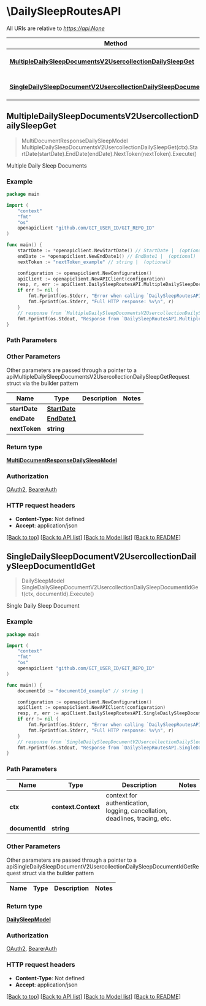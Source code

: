 # \DailySleepRoutesAPI

All URIs are relative to *https://api.None*

Method | HTTP request | Description
------------- | ------------- | -------------
[**MultipleDailySleepDocumentsV2UsercollectionDailySleepGet**](DailySleepRoutesAPI.md#MultipleDailySleepDocumentsV2UsercollectionDailySleepGet) | **Get** /v2/usercollection/daily_sleep | Multiple Daily Sleep Documents
[**SingleDailySleepDocumentV2UsercollectionDailySleepDocumentIdGet**](DailySleepRoutesAPI.md#SingleDailySleepDocumentV2UsercollectionDailySleepDocumentIdGet) | **Get** /v2/usercollection/daily_sleep/{document_id} | Single Daily Sleep Document



## MultipleDailySleepDocumentsV2UsercollectionDailySleepGet

> MultiDocumentResponseDailySleepModel MultipleDailySleepDocumentsV2UsercollectionDailySleepGet(ctx).StartDate(startDate).EndDate(endDate).NextToken(nextToken).Execute()

Multiple Daily Sleep Documents

### Example

```go
package main

import (
	"context"
	"fmt"
	"os"
	openapiclient "github.com/GIT_USER_ID/GIT_REPO_ID"
)

func main() {
	startDate := *openapiclient.NewStartDate() // StartDate |  (optional)
	endDate := *openapiclient.NewEndDate1() // EndDate1 |  (optional)
	nextToken := "nextToken_example" // string |  (optional)

	configuration := openapiclient.NewConfiguration()
	apiClient := openapiclient.NewAPIClient(configuration)
	resp, r, err := apiClient.DailySleepRoutesAPI.MultipleDailySleepDocumentsV2UsercollectionDailySleepGet(context.Background()).StartDate(startDate).EndDate(endDate).NextToken(nextToken).Execute()
	if err != nil {
		fmt.Fprintf(os.Stderr, "Error when calling `DailySleepRoutesAPI.MultipleDailySleepDocumentsV2UsercollectionDailySleepGet``: %v\n", err)
		fmt.Fprintf(os.Stderr, "Full HTTP response: %v\n", r)
	}
	// response from `MultipleDailySleepDocumentsV2UsercollectionDailySleepGet`: MultiDocumentResponseDailySleepModel
	fmt.Fprintf(os.Stdout, "Response from `DailySleepRoutesAPI.MultipleDailySleepDocumentsV2UsercollectionDailySleepGet`: %v\n", resp)
}
```

### Path Parameters



### Other Parameters

Other parameters are passed through a pointer to a apiMultipleDailySleepDocumentsV2UsercollectionDailySleepGetRequest struct via the builder pattern


Name | Type | Description  | Notes
------------- | ------------- | ------------- | -------------
 **startDate** | [**StartDate**](StartDate.md) |  | 
 **endDate** | [**EndDate1**](EndDate1.md) |  | 
 **nextToken** | **string** |  | 

### Return type

[**MultiDocumentResponseDailySleepModel**](MultiDocumentResponseDailySleepModel.md)

### Authorization

[OAuth2](../README.md#OAuth2), [BearerAuth](../README.md#BearerAuth)

### HTTP request headers

- **Content-Type**: Not defined
- **Accept**: application/json

[[Back to top]](#) [[Back to API list]](../README.md#documentation-for-api-endpoints)
[[Back to Model list]](../README.md#documentation-for-models)
[[Back to README]](../README.md)


## SingleDailySleepDocumentV2UsercollectionDailySleepDocumentIdGet

> DailySleepModel SingleDailySleepDocumentV2UsercollectionDailySleepDocumentIdGet(ctx, documentId).Execute()

Single Daily Sleep Document

### Example

```go
package main

import (
	"context"
	"fmt"
	"os"
	openapiclient "github.com/GIT_USER_ID/GIT_REPO_ID"
)

func main() {
	documentId := "documentId_example" // string | 

	configuration := openapiclient.NewConfiguration()
	apiClient := openapiclient.NewAPIClient(configuration)
	resp, r, err := apiClient.DailySleepRoutesAPI.SingleDailySleepDocumentV2UsercollectionDailySleepDocumentIdGet(context.Background(), documentId).Execute()
	if err != nil {
		fmt.Fprintf(os.Stderr, "Error when calling `DailySleepRoutesAPI.SingleDailySleepDocumentV2UsercollectionDailySleepDocumentIdGet``: %v\n", err)
		fmt.Fprintf(os.Stderr, "Full HTTP response: %v\n", r)
	}
	// response from `SingleDailySleepDocumentV2UsercollectionDailySleepDocumentIdGet`: DailySleepModel
	fmt.Fprintf(os.Stdout, "Response from `DailySleepRoutesAPI.SingleDailySleepDocumentV2UsercollectionDailySleepDocumentIdGet`: %v\n", resp)
}
```

### Path Parameters


Name | Type | Description  | Notes
------------- | ------------- | ------------- | -------------
**ctx** | **context.Context** | context for authentication, logging, cancellation, deadlines, tracing, etc.
**documentId** | **string** |  | 

### Other Parameters

Other parameters are passed through a pointer to a apiSingleDailySleepDocumentV2UsercollectionDailySleepDocumentIdGetRequest struct via the builder pattern


Name | Type | Description  | Notes
------------- | ------------- | ------------- | -------------


### Return type

[**DailySleepModel**](DailySleepModel.md)

### Authorization

[OAuth2](../README.md#OAuth2), [BearerAuth](../README.md#BearerAuth)

### HTTP request headers

- **Content-Type**: Not defined
- **Accept**: application/json

[[Back to top]](#) [[Back to API list]](../README.md#documentation-for-api-endpoints)
[[Back to Model list]](../README.md#documentation-for-models)
[[Back to README]](../README.md)

